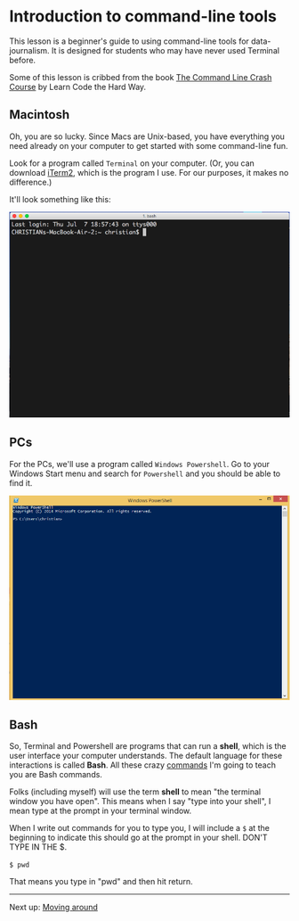 Introduction to command-line tools
==================================

This lesson is a beginner's guide to using command-line tools for data-journalism. It is designed for students who may have never used Terminal before.

Some of this lesson is cribbed from the book [The Command Line Crash Course](http://cli.learncodethehardway.org/book/) by Learn Code the Hard Way.

## Macintosh

Oh, you are so lucky. Since Macs are Unix-based, you have everything you need already on your computer to get started with some command-line fun.

Look for a program called `Terminal` on your computer. (Or, you can download [iTerm2](https://www.iterm2.com/), which is the program I use. For our purposes, it makes no difference.)

It'll look something like this:

![iTerm2](images/iterm2-start.png)

## PCs

For the PCs, we'll use a program called `Windows Powershell`. Go to your Windows Start menu and search for `Powershell` and you should be able to find it.

![Powershell](images/powershell-start.png)

## Bash

So, Terminal and Powershell are programs that can run a **shell**, which is the user interface your computer understands. The default language for these interactions is called **Bash**. All these crazy [commands](Commands.md) I'm going to teach you are Bash commands.

Folks (including myself) will use the term **shell** to mean "the terminal window you have open". This means when I say "type into your shell", I mean type at the prompt in your terminal window.

When I write out commands for you to type you, I will include a `$` at the beginning to indicate this should go at the prompt in your shell. DON'T TYPE IN THE $.

`$ pwd`

That means you type in "pwd" and then hit return.

---

Next up: [Moving around](MovingAround.md)
